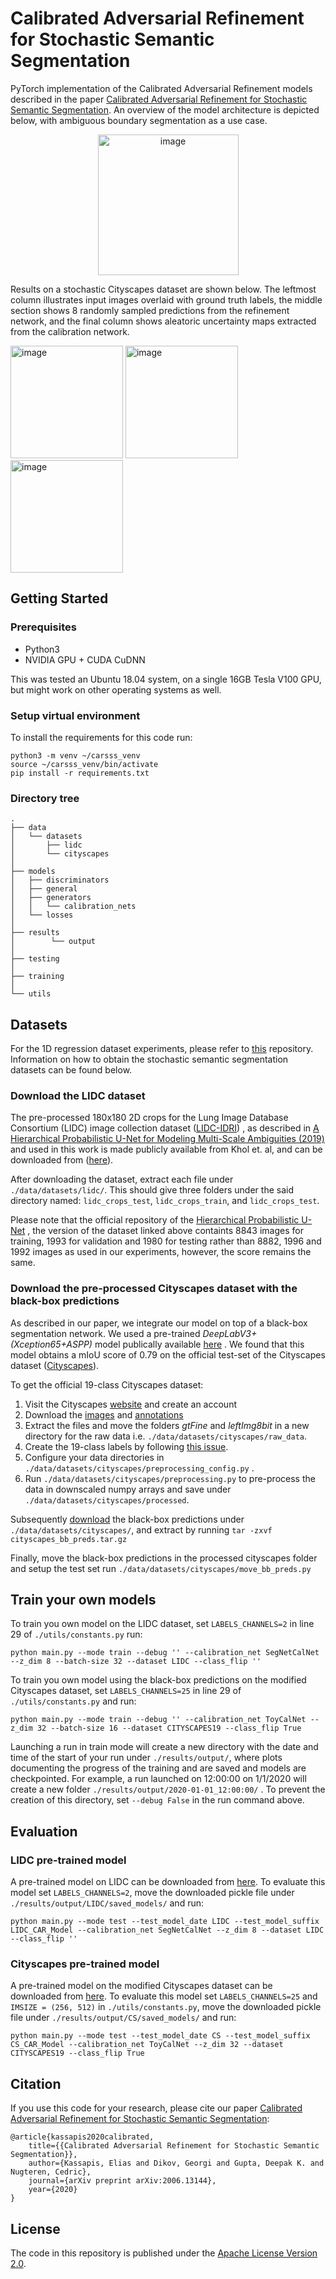 # Calibrated Adversarial Refinement for Stochastic Semantic Segmentation

PyTorch implementation of the Calibrated Adversarial Refinement models described in the paper <a href="https://arxiv.org/pdf/2006.13144.pdf"> Calibrated Adversarial Refinement for Stochastic Semantic Segmentation</a>. An overview of the model architecture is depicted below, with ambiguous boundary segmentation 
as a use case.

<p align="center">
 <img src="images/model_overview.jpg" height="225" alt="image"/>
</p>
 
Results on a stochastic Cityscapes dataset are shown below. The leftmost column illustrates input images overlaid with ground truth labels, the middle section shows 8 randomly sampled predictions from the refinement network, and the final column shows aleatoric uncertainty maps extracted from the calibration network.

<img src="images/overlaid_labels.jpg" height="180" alt="image"/> <img src="images/samples.jpg" height="180" alt="image"/> <img src="images/aleatoric.jpg" height="180" alt="image"/>

## Getting Started

### Prerequisites
* Python3
* NVIDIA GPU + CUDA CuDNN


This was tested an Ubuntu 18.04 system, on a single 16GB Tesla V100 GPU, but might work on other operating systems as well.

### Setup virtual environment
To install the requirements for this code run:
```
python3 -m venv ~/carsss_venv
source ~/carsss_venv/bin/activate
pip install -r requirements.txt
```

### Directory tree
```
.
├── data
│   └── datasets
│       ├── lidc
│       └── cityscapes
│ 
├── models
│   ├── discriminators
│   ├── general
│   ├── generators
│   │   └── calibration_nets
│   └── losses
│        
├── results
│        └── output
│        
├── testing
│        
├── training
│        
└── utils
```

## Datasets

For the 1D regression dataset experiments, please refer to 
[this](https://github.com/gdikov/calibrated-adversarial-learning)
repository. Information on how to obtain the stochastic semantic segmentation datasets can be found below.

### Download the LIDC dataset

The pre-processed 180x180 2D crops for the Lung Image Database Consortium (LIDC) image collection dataset 
([LIDC-IDRI](https://wiki.cancerimagingarchive.net/display/Public/LIDC-IDRI))
, as described in 
[A Hierarchical Probabilistic U-Net for Modeling
Multi-Scale Ambiguities (2019)](https://arxiv.org/abs/1905.13077) and used in this work is made publicly available from Khol et. al, and can be downloaded from 
([here](https://console.cloud.google.com/storage/browser/hpunet-data/lidc_crops/)).

After downloading the dataset, extract each file under `./data/datasets/lidc/`. This should give three folders under the said directory named: `lidc_crops_test`, `lidc_crops_train`, and `lidc_crops_test`.

Please note that the official repository of the 
[Hierarchical Probabilistic U-Net](https://github.com/deepmind/deepmind-research/tree/master/hierarchical_probabilistic_unet)
, the version of the dataset linked above containts 8843 images for training, 1993 for validation and 1980 for testing rather than 8882, 1996 and 1992 images as used in our experiments, however, the score remains the same.

### Download the pre-processed Cityscapes dataset with the black-box predictions

As described in our paper, we integrate our model on top of a black-box segmentation network. We used a pre-trained *DeepLabV3+(Xception65+ASPP)* model publically available 
[here](https://github.com/nyoki-mtl/pytorch-segmentation)
. We found that this model obtains a mIoU score of 0.79 on the official test-set of the Cityscapes dataset
([Cityscapes](https://www.cityscapes-dataset.com/)).

To get the official 19-class Cityscapes dataset:

1) Visit the Cityscapes [website](https://www.cityscapes-dataset.com/) and create an account
2) Download the [images](https://www.cityscapes-dataset.com/file-handling/?packageID=3) and [annotations](https://www.cityscapes-dataset.com/file-handling/?packageID=1) 
3) Extract the files and move the folders *gtFine* and *leftImg8bit* in a new directory for the raw data i.e. `./data/datasets/cityscapes/raw_data`.
4) Create the 19-class labels by following [this issue](https://github.com/junfu1115/DANet/issues/12).
5) Configure your data directories in `./data/datasets/cityscapes/preprocessing_config.py` . 
6) Run `./data/datasets/cityscapes/preprocessing.py` to pre-process the data in downscaled numpy arrays and save under `./data/datasets/cityscapes/processed`.

Subsequently [download](https://drive.google.com/file/d/1EkJD1PUe7J5f5oc_VvUj-7a7XTT-I-Gc/view?usp=sharing) the black-box predictions under `./data/datasets/cityscapes/`, and extract by running `tar -zxvf cityscapes_bb_preds.tar.gz`

Finally, move the black-box predictions in the processed cityscapes folder and setup the test set run `./data/datasets/cityscapes/move_bb_preds.py`

## Train your own models

To train you own model on the LIDC dataset, set `LABELS_CHANNELS=2` in line 29 of `./utils/constants.py` run:

```
python main.py --mode train --debug '' --calibration_net SegNetCalNet --z_dim 8 --batch-size 32 --dataset LIDC --class_flip ''
```

To train you own model using the black-box predictions on the modified Cityscapes dataset, set `LABELS_CHANNELS=25` in line 29 of `./utils/constants.py` and run:

```
python main.py --mode train --debug '' --calibration_net ToyCalNet --z_dim 32 --batch-size 16 --dataset CITYSCAPES19 --class_flip True
```

Launching a run in train mode will create a new directory with the date and time of the start of your run under `./results/output/`, where plots documenting the progress of the training and are saved and models are checkpointed. For example, a run launched on 12:00:00 on 1/1/2020 will create a new folder
 `./results/output/2020-01-01_12:00:00/` . To prevent the creation of this directory, set `--debug False` in the run command above.


## Evaluation

### LIDC pre-trained model
A pre-trained model on LIDC can be downloaded from
[here](https://drive.google.com/file/d/1y9pasurOlANj2F01o4HrxyiUNHqN8JwX/view?usp=sharing).
To evaluate this model set `LABELS_CHANNELS=2`, move the downloaded pickle file under `./results/output/LIDC/saved_models/` and run:

```
python main.py --mode test --test_model_date LIDC --test_model_suffix LIDC_CAR_Model --calibration_net SegNetCalNet --z_dim 8 --dataset LIDC --class_flip ''
```

### Cityscapes pre-trained model
A pre-trained model on the modified Cityscapes dataset can be downloaded from
[here](https://drive.google.com/file/d/1MJzZbByAU7MjNUH1TCuOoA4fwNvK1XF9/view?usp=sharing).
To evaluate this model set `LABELS_CHANNELS=25` and `IMSIZE = (256, 512)` in `./utils/constants.py`, move the downloaded pickle file under `./results/output/CS/saved_models/` and run:

```
python main.py --mode test --test_model_date CS --test_model_suffix CS_CAR_Model --calibration_net ToyCalNet --z_dim 32 --dataset CITYSCAPES19 --class_flip True
```

## Citation
If you use this code for your research, please cite our paper <a href="https://arxiv.org/pdf/2006.13144.pdf"> Calibrated Adversarial Refinement for Stochastic Semantic Segmentation</a>:

```
@article{kassapis2020calibrated,
    title={{Calibrated Adversarial Refinement for Stochastic Semantic Segmentation}},
    author={Kassapis, Elias and Dikov, Georgi and Gupta, Deepak K. and Nugteren, Cedric},
    journal={arXiv preprint arXiv:2006.13144},
    year={2020}
}
```

## License
The code in this repository is published under the [Apache License Version 2.0](LICENSE).
